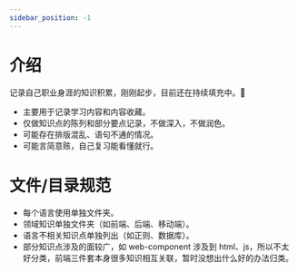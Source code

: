 ```yaml
---
sidebar_position: -1
---
```


# 介绍

记录自己职业身涯的知识积累，刚刚起步，目前还在持续填充中。🚀

-   主要用于记录学习内容和内容收藏。
-   仅做知识点的陈列和部分要点记录，不做深入，不做润色。
-   可能存在排版混乱、语句不通的情况。
-   可能言简意赅，自己复习能看懂就行。

# 文件/目录规范

-   每个语言使用单独文件夹。
-   领域知识单独文件夹（如前端、后端、移动端）。
-   语言不相关知识点单独列出（如正则、数据库）。
-   部分知识点涉及的面较广，如 web-component 涉及到 html、js，所以不太好分类，前端三件套本身很多知识相互关联，暂时没想出什么好的办法归类。
